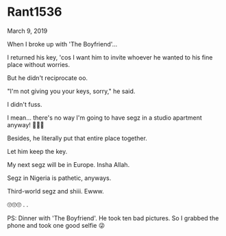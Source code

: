 # Rant1536


March 9, 2019

When I broke up with 'The Boyfriend'...

I returned his key, 'cos I want him to invite whoever he wanted to his fine place without worries.

But he didn't reciprocate oo. 

"I'm not giving you your keys, sorry," he said.

I didn't fuss.

I mean... there's no way I'm going to have segz in a studio apartment anyway! 🤷🏽‍♀️

Besides, he literally put that entire place together.

Let him keep the key.

My next segz will be in Europe. Insha Allah.

Segz in Nigeria is pathetic, anyways.

Third-world segz and shiii. Ewww.

🙄🙄🙄
.
.

PS: Dinner with 'The Boyfriend'. He took ten bad pictures. So I grabbed the phone and took one good selfie 😜